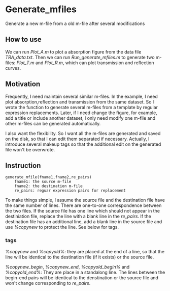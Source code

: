 # Generate_mfiles
Generate a new m-file from a old m-file after several modifications

## How to use
We can run *Plot_A.m* to plot a absorption figure from the data file *TRA_data.txt*. Then we can run *Run_generate_mfiles.m* to generate two m-files: *Plot_T.m* and *Plot_R.m*, which can plot transmission and reflection curves.

## Motivation
Frequently, I need maintain several similar m-files. In the example, I need plot absorption,reflection and transmission from the same dataset. So I wrote the function to generate several m-files from a template by regular expression replacements. Later, if I need change the figure, for example, add a title or include another dataset, I only need modify one m-file and other m-files can be generated automatically. 

I also want the flexibility. So I want all the m-files are generated and saved on the disk, so that I can edit them separated if necessary. Actually, I introduce several makeup tags so that the additional edit on the generated file won't be overwrote. 

## Instruction

```
generate_mfile(fname1,fname2,re_pairs)
    fname1: the source m-file    
    fname2: the destination m-file
	re_pairs: reguar expression pairs for replacement
```
To make things simple, I assume the source file and the destination file have the same number of lines. There are one-to-one correspondence between the two files. If the source file has one line which should not appear in the destiniation file, replace the line with a blank line in the *re_pairs*. If the destination file has an additional line, add a blank line in the source file and use *%copynew* to protect the line. See below for tags.
### tags

*%copynew* and *%copyold%*:  they are placed at the end of a line, so that the line will be identical to the destination file (if it exists) or the source file. 

*%copynew_begin*, *%copynew_end*, *%copyold_begin%* and *%copyold_end%*: They are place in a standalong line. The lines between the begin-end pairs will be identical to the denstination or the source file and won't change corresponding to *re_pairs*. 
